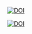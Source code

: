 [![DOI](https://zenodo.org/badge/95277217.svg)](https://zenodo.org/badge/latestdoi/95277217)

<a href="https://zenodo.org/badge/latestdoi/95277217"><img src="https://zenodo.org/badge/95277217.svg" alt="DOI"></a>
